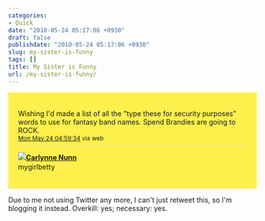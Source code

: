 ```yaml
---
categories:
- Quick
date: "2010-05-24 05:17:06 +0930"
draft: false
publishdate: "2010-05-24 05:17:06 +0930"
slug: my-sister-is-funny
tags: []
title: My Sister is Funny
url: /my-sister-is-funny/
---
```

<div id="tweet_14603337030" class="bbpBox"
style="background:url(http://s.twimg.com/a/1274144130/images/themes/theme19/bg.gif) #FFF04D;padding:20px;">

Wishing I'd made a list of all the "type these for security purposes"
words to use for fantasy band names. Spend Brandies are going to
ROCK.<span class="timestamp" style="font-size:12px;display:block;">[Mon
May 24
04:59:34](http://twitter.com/mygirlbetty/status/14603337030 "Mon May 24 04:59:34 ")
via web</span><span class="metadata"
style="display:block;width:100%;clear:both;margin-top:8px;padding-top:12px;height:40px;border-top:1px solid #fff;border-top:1px solid #e6e6e6;"><span
class="author"
style="line-height:19px;">[![](http://a1.twimg.com/profile_images/421456584/oliver_065_normal.jpg)](http://twitter.com/mygirlbetty)**[Carlynne
Nunn](http://twitter.com/mygirlbetty)**\
mygirlbetty</span></span>

</div>

Due to me not using Twitter any more, I can't just retweet this, so I'm
blogging it instead. Overkill: yes; necessary: yes.